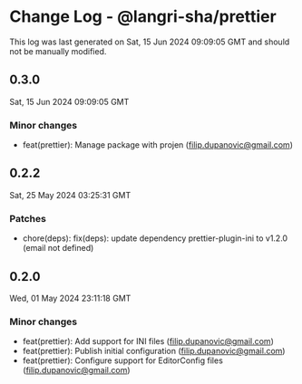 # Change Log - @langri-sha/prettier

This log was last generated on Sat, 15 Jun 2024 09:09:05 GMT and should not be manually modified.

<!-- Start content -->

## 0.3.0

Sat, 15 Jun 2024 09:09:05 GMT

### Minor changes

- feat(prettier): Manage package with projen (filip.dupanovic@gmail.com)

## 0.2.2

Sat, 25 May 2024 03:25:31 GMT

### Patches

- chore(deps): fix(deps): update dependency prettier-plugin-ini to v1.2.0 (email not defined)

## 0.2.0

Wed, 01 May 2024 23:11:18 GMT

### Minor changes

- feat(prettier): Add support for INI files (filip.dupanovic@gmail.com)
- feat(prettier): Publish initial configuration (filip.dupanovic@gmail.com)
- feat(prettier): Configure support for EditorConfig files (filip.dupanovic@gmail.com)
